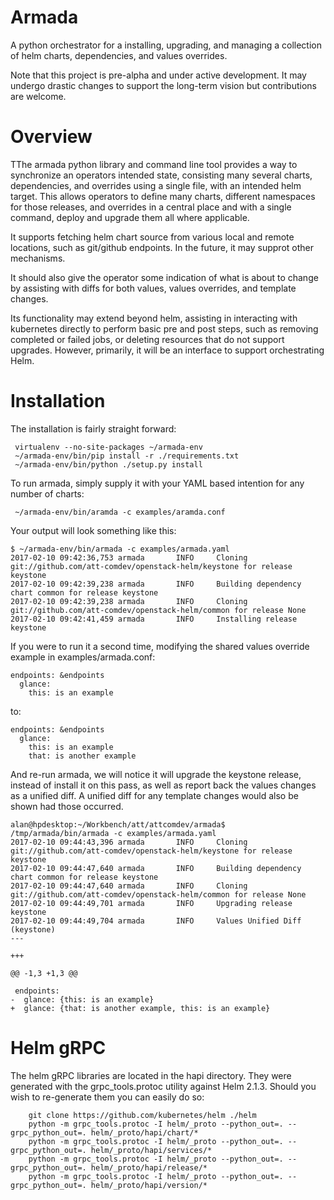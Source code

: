 # Armada
A python orchestrator for a installing, upgrading, and managing a collection of helm charts, dependencies, and values overrides.

Note that this project is pre-alpha and under active development. It may undergo drastic changes to support the long-term vision but contributions are welcome. 

# Overview

TThe armada python library and command line tool provides a way to synchronize an operators intended state, consisting many several charts, dependencies, and overrides using a single file, with an intended helm target.  This allows operators to define many charts, different namespaces for those releases, and overrides in a central place and with a single command, deploy and upgrade them all where applicable.

It supports fetching helm chart source from various local and remote locations, such as git/github endpoints.  In the future, it may supprot other mechanisms.

It should also give the operator some indication of what is about to change by assisting with diffs for both values, values overrides, and template changes.

Its functionality may extend beyond helm, assisting in interacting with kubernetes directly to perform basic pre and post steps, such as removing completed or failed jobs, or deleting resources that do not support upgrades.  However, primarily, it will be an interface to support orchestrating Helm.


# Installation

The installation is fairly straight forward:

```
 virtualenv --no-site-packages ~/armada-env
 ~/armada-env/bin/pip install -r ./requirements.txt
 ~/armada-env/bin/python ./setup.py install
 ```

To run armada, simply supply it with your YAML based intention for any number of charts:

```
 ~/armada-env/bin/aramda -c examples/aramda.conf
```

Your output will look something like this:

```
$ ~/armada-env/bin/armada -c examples/armada.yaml 
2017-02-10 09:42:36,753 armada       INFO     Cloning git://github.com/att-comdev/openstack-helm/keystone for release keystone
2017-02-10 09:42:39,238 armada       INFO     Building dependency chart common for release keystone
2017-02-10 09:42:39,238 armada       INFO     Cloning git://github.com/att-comdev/openstack-helm/common for release None
2017-02-10 09:42:41,459 armada       INFO     Installing release keystone
```

If you were to run it a second time, modifying the shared values override example in examples/armada.conf:

```
endpoints: &endpoints
  glance:
    this: is an example
```

to:

```
endpoints: &endpoints
  glance:
    this: is an example
    that: is another example
```

And re-run armada, we will notice it will upgrade the keystone release, instead of install it on this pass, as well as report back the values changes as a unified diff.  A unified diff for any template changes would also be shown had those occurred.

```
alan@hpdesktop:~/Workbench/att/attcomdev/armada$ /tmp/armada/bin/armada -c examples/armada.yaml 
2017-02-10 09:44:43,396 armada       INFO     Cloning git://github.com/att-comdev/openstack-helm/keystone for release keystone
2017-02-10 09:44:47,640 armada       INFO     Building dependency chart common for release keystone
2017-02-10 09:44:47,640 armada       INFO     Cloning git://github.com/att-comdev/openstack-helm/common for release None
2017-02-10 09:44:49,701 armada       INFO     Upgrading release keystone
2017-02-10 09:44:49,704 armada       INFO     Values Unified Diff (keystone)
--- 

+++ 

@@ -1,3 +1,3 @@

 endpoints:
-  glance: {this: is an example}
+  glance: {that: is another example, this: is an example}

```

# Helm gRPC

The helm gRPC libraries are located in the hapi directory.  They were generated with the grpc_tools.protoc utility against Helm 2.1.3.  Should you wish to re-generate them you can easily do so:

```
    git clone https://github.com/kubernetes/helm ./helm
    python -m grpc_tools.protoc -I helm/_proto --python_out=. --grpc_python_out=. helm/_proto/hapi/chart/*
    python -m grpc_tools.protoc -I helm/_proto --python_out=. --grpc_python_out=. helm/_proto/hapi/services/*
    python -m grpc_tools.protoc -I helm/_proto --python_out=. --grpc_python_out=. helm/_proto/hapi/release/*
    python -m grpc_tools.protoc -I helm/_proto --python_out=. --grpc_python_out=. helm/_proto/hapi/version/*
```
